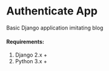 # Authenticate App

Basic Django application imitating blog

#### Requirements:
1. Django 2.x +
2. Python 3.x +